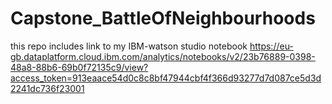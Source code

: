 # Capstone_BattleOfNeighbourhoods
this repo includes link to my IBM-watson studio notebook
https://eu-gb.dataplatform.cloud.ibm.com/analytics/notebooks/v2/23b76889-0398-48a8-88b6-69b0f72135c9/view?access_token=913eaace54d0c8c8bf47944cbf4f366d93277d7d087ce5d3d2241dc736f23001
